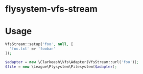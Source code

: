 # flysystem-vfs-stream

# Usage

````php
VfsStream::setup('foo', null, [
  'foo.txt' => 'foobar'
]);

$adapter = new \Clarkeash\Vfs\Adapter(VfsStream::url('foo'));
$file = new \League\Flysystem\Filesystem($adapter);
````
